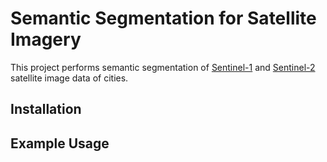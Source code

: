 # Semantic Segmentation for Satellite Imagery
This project performs semantic segmentation of [Sentinel-1](https://www.esa.int/Applications/Observing_the_Earth/Copernicus/Sentinel-1) and [Sentinel-2](https://www.esa.int/Applications/Observing_the_Earth/Copernicus/Sentinel-2) satellite image data of cities. 

## Installation

## Example Usage 
